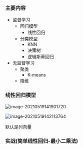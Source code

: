 ### 主要内容

* 监督学习
  * 回归模型
    * 线性回归
  * 分类模型
    * KNN
    * 决策树
    * 逻辑斯蒂回归
* 无监督学习
  * 聚类
    * K-means
  * 降维

### 线性回归模型

![image-20210519141901720](https://gitee.com/BothSavage/PicGo/raw/master//image/20210519141901.png)

![image-20210519142113764](https://gitee.com/BothSavage/PicGo/raw/master//image/20210519142113.png)

默认是列向量









### 实战(简单线性回归-最小二乘法)

